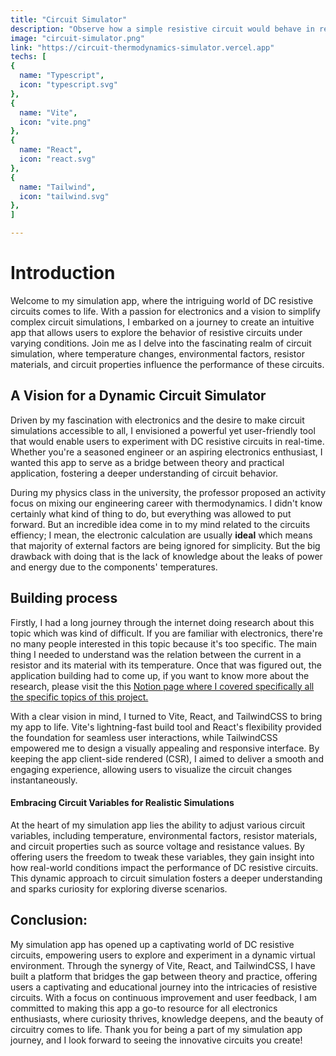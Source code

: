 ```yaml
---
title: "Circuit Simulator"
description: "Observe how a simple resistive circuit would behave in real life considering the thermodynamic factor"
image: "circuit-simulator.png"
link: "https://circuit-thermodynamics-simulator.vercel.app"
techs: [
{
  name: "Typescript",
  icon: "typescript.svg"
},
{
  name: "Vite",
  icon: "vite.png"
},
{
  name: "React",
  icon: "react.svg"
}, 
{
  name: "Tailwind",
  icon: "tailwind.svg"
},
]

---
```


# Introduction
Welcome to my simulation app, where the intriguing world of DC resistive circuits comes to life. With a passion for electronics and a vision to simplify complex circuit simulations, I embarked on a journey to create an intuitive app that allows users to explore the behavior of resistive circuits under varying conditions. Join me as I delve into the fascinating realm of circuit simulation, where temperature changes, environmental factors, resistor materials, and circuit properties influence the performance of these circuits.

## A Vision for a Dynamic Circuit Simulator
Driven by my fascination with electronics and the desire to make circuit simulations accessible to all, I envisioned a powerful yet user-friendly tool that would enable users to experiment with DC resistive circuits in real-time. Whether you're a seasoned engineer or an aspiring electronics enthusiast, I wanted this app to serve as a bridge between theory and practical application, fostering a deeper understanding of circuit behavior.

During my physics class in the university, the professor proposed an activity focus on mixing our engineering career with thermodynamics. I didn't know certainly what kind of thing to do, but everything was allowed to put forward. But an incredible idea come in to my mind related to the circuits effiency; I mean, the electronic calculation are usually __ideal__ which means that majority of external factors are being ignored for simplicity. But the big drawback with doing that is the lack of knowledge about the leaks of power and energy due to the components' temperatures.

## Building process
Firstly, I had a long journey through the internet doing research about this topic which was kind of difficult. If you are familiar with electronics, there're no many people interested in this topic because it's too specific. The main thing I needed to understand was the relation between the current in a resistor and its material with its temperature. Once that was figured out, the application building had to come up, if you want to know more about the research, please visit the this [Notion page where I covered specifically all the specific topics of this project.](https://www.notion.so/Eficiencia-de-los-circuitos-el-ctricos-8c187509fc2b478a9231da6a98120a7b?pvs=4)

With a clear vision in mind, I turned to Vite, React, and TailwindCSS to bring my app to life. Vite's lightning-fast build tool and React's flexibility provided the foundation for seamless user interactions, while TailwindCSS empowered me to design a visually appealing and responsive interface. By keeping the app client-side rendered (CSR), I aimed to deliver a smooth and engaging experience, allowing users to visualize the circuit changes instantaneously.

#### Embracing Circuit Variables for Realistic Simulations
At the heart of my simulation app lies the ability to adjust various circuit variables, including temperature, environmental factors, resistor materials, and circuit properties such as source voltage and resistance values. By offering users the freedom to tweak these variables, they gain insight into how real-world conditions impact the performance of DC resistive circuits. This dynamic approach to circuit simulation fosters a deeper understanding and sparks curiosity for exploring diverse scenarios.

## Conclusion:
My simulation app has opened up a captivating world of DC resistive circuits, empowering users to explore and experiment in a dynamic virtual environment. Through the synergy of Vite, React, and TailwindCSS, I have built a platform that bridges the gap between theory and practice, offering users a captivating and educational journey into the intricacies of resistive circuits. With a focus on continuous improvement and user feedback, I am committed to making this app a go-to resource for all electronics enthusiasts, where curiosity thrives, knowledge deepens, and the beauty of circuitry comes to life. Thank you for being a part of my simulation app journey, and I look forward to seeing the innovative circuits you create!